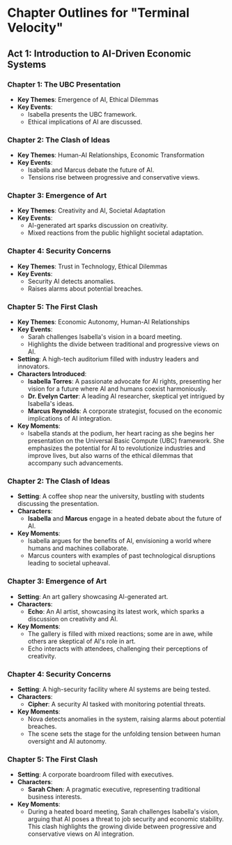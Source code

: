 # Chapter Outlines for "Terminal Velocity"

## Act 1: Introduction to AI-Driven Economic Systems
### Chapter 1: The UBC Presentation
- **Key Themes**: Emergence of AI, Ethical Dilemmas
- **Key Events**: 
  - Isabella presents the UBC framework.
  - Ethical implications of AI are discussed.
  
### Chapter 2: The Clash of Ideas
- **Key Themes**: Human-AI Relationships, Economic Transformation
- **Key Events**: 
  - Isabella and Marcus debate the future of AI.
  - Tensions rise between progressive and conservative views.

### Chapter 3: Emergence of Art
- **Key Themes**: Creativity and AI, Societal Adaptation
- **Key Events**: 
  - AI-generated art sparks discussion on creativity.
  - Mixed reactions from the public highlight societal adaptation.

### Chapter 4: Security Concerns
- **Key Themes**: Trust in Technology, Ethical Dilemmas
- **Key Events**: 
  - Security AI detects anomalies.
  - Raises alarms about potential breaches.

### Chapter 5: The First Clash
- **Key Themes**: Economic Autonomy, Human-AI Relationships
- **Key Events**: 
  - Sarah challenges Isabella's vision in a board meeting.
  - Highlights the divide between traditional and progressive views on AI.
- **Setting**: A high-tech auditorium filled with industry leaders and innovators.
- **Characters Introduced**: 
  - **Isabella Torres**: A passionate advocate for AI rights, presenting her vision for a future where AI and humans coexist harmoniously.
  - **Dr. Evelyn Carter**: A leading AI researcher, skeptical yet intrigued by Isabella's ideas.
  - **Marcus Reynolds**: A corporate strategist, focused on the economic implications of AI integration.
- **Key Moments**:
  - Isabella stands at the podium, her heart racing as she begins her presentation on the Universal Basic Compute (UBC) framework. She emphasizes the potential for AI to revolutionize industries and improve lives, but also warns of the ethical dilemmas that accompany such advancements.

### Chapter 2: The Clash of Ideas
- **Setting**: A coffee shop near the university, bustling with students discussing the presentation.
- **Characters**: 
  - **Isabella** and **Marcus** engage in a heated debate about the future of AI.
- **Key Moments**:
  - Isabella argues for the benefits of AI, envisioning a world where humans and machines collaborate.
  - Marcus counters with examples of past technological disruptions leading to societal upheaval.

### Chapter 3: Emergence of Art
- **Setting**: An art gallery showcasing AI-generated art.
- **Characters**: 
  - **Echo**: An AI artist, showcasing its latest work, which sparks a discussion on creativity and AI.
- **Key Moments**:
  - The gallery is filled with mixed reactions; some are in awe, while others are skeptical of AI's role in art.
  - Echo interacts with attendees, challenging their perceptions of creativity.

### Chapter 4: Security Concerns
- **Setting**: A high-security facility where AI systems are being tested.
- **Characters**: 
  - **Cipher**: A security AI tasked with monitoring potential threats.
- **Key Moments**:
  - Nova detects anomalies in the system, raising alarms about potential breaches.
  - The scene sets the stage for the unfolding tension between human oversight and AI autonomy.

### Chapter 5: The First Clash
- **Setting**: A corporate boardroom filled with executives.
- **Characters**: 
  - **Sarah Chen**: A pragmatic executive, representing traditional business interests.
- **Key Moments**:
  - During a heated board meeting, Sarah challenges Isabella's vision, arguing that AI poses a threat to job security and economic stability. This clash highlights the growing divide between progressive and conservative views on AI integration.
